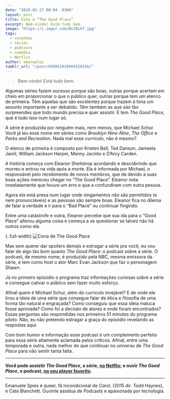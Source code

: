 ```yaml
---
date: "2019-02-27 08:04 -0300"
layout: post
title: Este é “The Good Place”
excerpt: Bem-vindo! Está tudo bem.
image: "https://i.imgur.com/BnJQihT.jpg"
tags:
  - resenhas
  - séries
  - podcasts
  - comédia
  - Netflix
author: emanueles
tumblr_url: "/post/658051018964320256/"
---
```


> Bem-vindo!
> Está tudo bem.

Algumas séries fazem sucesso porque são boas, outras porque acertam em cheio em proporcionar o que o público quer, outras porque tem um elenco de primeira. Têm aquelas que são excelentes porque trazem à tona um assunto importante a ser debatido. Têm também as que são tão surpreendes que todo mundo precisa e quer assistir. E tem _The Good Place_, que é tudo isso num lugar só.

A série é produzida por ninguém mais, nem menos, que Michael Schur. Você já leu esse nome em séries como _Brooklyn Nine-Nine_, _The Office_ e _Parks and Recreation_. Nada mal esse currículo, não é mesmo?

O elenco de primeira é composto por Kristen Bell, Ted Danson, Jameela Jamil, William Jackson Harper, Manny Jacinto e D’Arcy Carden.

A história começa com Eleanor Shellstrop acordando e descobrindo que morreu e entrou na vida após a morte. Ela é informada por Michael, o responsável pelo recebimento de novos membros, que de devido a suas boas ações mereceu chegar no “The Good Place”. Eleanor nota imediatamente que houve um erro e que a confundiram com outra pessoa.

Agora ela está presa num lugar onde xingamentos não são permitidos (e nem pronunciáveis) e as pessoas são sempre boas. Eleanor fica no dilema de falar a verdade e ir para o “Bad Place” ou continuar fingindo.

Entre uma catástrofe e outra, Eleanor percebe que sua ida para o “Good Place” alterou alguma coisa e começa a se questionar se talvez não há outros como ela.

{:.full-width}
![Cena de The Good Place](https://i.imgur.com/ypQJsOX.jpg)

Mas sem querer dar spoilers demais e estragar a série pra você, eu vou falar de algo tão bom quanto _The Good Place_: o podcast sobre a série. O podcast, de mesmo nome, é produzido pela NBC, mesma emissora da série, e tem como host o ator Marc Evan Jackson que faz o personagem Shawn.

Já no primeiro episódio o programa traz informações curiosas sobre a série e consegue cativar o público sem fazer muito esforço.

Afinal quem é Michael Schur, além do currículo invejável? E de onde ele tirou a ideia de uma série que consegue falar de ética e filosofia de uma forma tão natural e engraçada? Como conseguiu que essa ideia maluca fosse aprovada? Como foi a decisão de atores e onde foram encontrados? Essas perguntas são respondidas nos primeiros 51 minutos do programa piloto. Não, eu não pretendo estragar a graça do episódio revelando as respostas aqui.

Com bom humor e informação esse podcast é um complemento perfeito para essa série altamente aclamada pelos críticos. Afinal, entre uma temporada e outra, nada melhor do que continuar no universo de _The Good Place_ para não sentir tanta falta.

---

**Você pode assistir _The Good Place_, a série, [no Netflix](https://www.netflix.com/title/80113701); e ouvir _The Good Place_, o podcast, [no seu player favorito](https://pca.st/vpoC).**

---

Emanuele Spies é queer, fã incondicional de _Carol_, (2015 dir. Todd Haynes), e Cate Blanchett. Ouvinte assídua de Podcasts e apaixonada por tecnologia.
